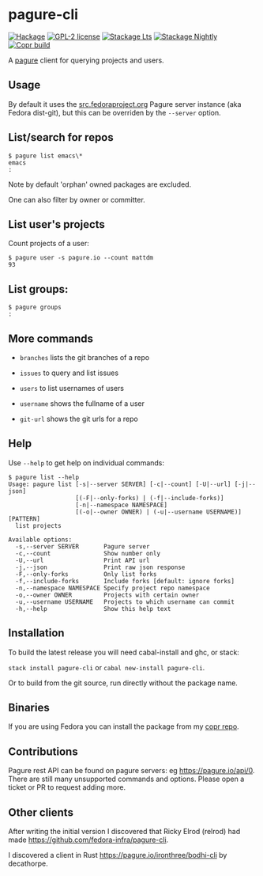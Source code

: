 # pagure-cli

[![Hackage](https://img.shields.io/hackage/v/pagure-cli.svg)](https://hackage.haskell.org/package/pagure-cli)
[![GPL-2 license](https://img.shields.io/badge/license-GPL--2-blue.svg)](LICENSE)
[![Stackage Lts](http://stackage.org/package/pagure-cli/badge/lts)](http://stackage.org/lts/package/pagure-cli)
[![Stackage Nightly](http://stackage.org/package/pagure-cli/badge/nightly)](http://stackage.org/nightly/package/pagure-cli)
[![Copr build](https://copr.fedorainfracloud.org/coprs/petersen/pagure-cli/package/pagure-cli/status_image/last_build.png)](https://copr.fedorainfracloud.org/coprs/petersen/pagure-cli/)

A [pagure](https://docs.pagure.org/pagure/) client for querying
projects and users.

## Usage
By default it uses the [src.fedoraproject.org](https://src.fedoraproject.org/)
Pagure server instance (aka Fedora dist-git), but this can be overriden
by the `--server` option.

## List/search for repos

```
$ pagure list emacs\*
emacs
:
```
Note by default 'orphan' owned packages are excluded.

One can also filter by owner or committer.

## List user's projects

Count projects of a user:
```
$ pagure user -s pagure.io --count mattdm
93
```

## List groups:

```
$ pagure groups
:
```

## More commands

- `branches` lists the git branches of a repo

- `issues` to query and list issues

- `users` to list usernames of users

- `username` shows the fullname of a user

- `git-url` shows the git urls for a repo

## Help

Use `--help` to get help on individual commands:

```
$ pagure list --help
Usage: pagure list [-s|--server SERVER] [-c|--count] [-U|--url] [-j|--json]
                   [(-F|--only-forks) | (-f|--include-forks)]
                   [-n|--namespace NAMESPACE]
                   [(-o|--owner OWNER) | (-u|--username USERNAME)] [PATTERN]
  list projects

Available options:
  -s,--server SERVER       Pagure server
  -c,--count               Show number only
  -U,--url                 Print API url
  -j,--json                Print raw json response
  -F,--only-forks          Only list forks
  -f,--include-forks       Include forks [default: ignore forks]
  -n,--namespace NAMESPACE Specify project repo namespace
  -o,--owner OWNER         Projects with certain owner
  -u,--username USERNAME   Projects to which username can commit
  -h,--help                Show this help text
```

## Installation

To build the latest release you will need cabal-install and ghc, or stack:

`stack install pagure-cli` or `cabal new-install pagure-cli`.

Or to build from the git source, run directly without the package name.

## Binaries

If you are using Fedora you can install the package from my
[copr repo](https://copr.fedorainfracloud.org/coprs/petersen/pagure-cli/).

## Contributions

Pagure rest API can be found on pagure servers: eg <https://pagure.io/api/0>.
There are still many unsupported commands and options.
Please open a ticket or PR to request adding more.

## Other clients
After writing the initial version I discovered that
Ricky Elrod (relrod) had made <https://github.com/fedora-infra/pagure-cli>.

I discovered a client in Rust https://pagure.io/ironthree/bodhi-cli by decathorpe.
